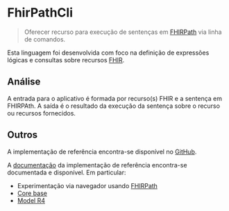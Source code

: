 ﻿# FhirPathCli

> Oferecer recurso para execução de sentenças em 
> [FHIRPath](http://hl7.org/fhirpath/) via linha de comandos.

Esta linguagem foi desenvolvida com foco na definição de expressões 
lógicas e consultas sobre recursos [FHIR](https://www.hl7.org/fhir/). 

## Análise

A entrada para o aplicativo é formada por recurso(s) FHIR e a sentença
em FHIRPAth. A saída é o resultado da execução da sentença sobre o recurso ou
recursos fornecidos. 

## Outros
A implementação de referência encontra-se disponível no
[GitHub](https://github.com/hapifhir/hapi-fhir).

A [documentação](https://hapifhir.io/hapi-fhir/docs/appendix/javadocs.html)
da implementação de referência encontra-se documentada e disponível. Em particular:

- Experimentação via navegador usando [FHIRPath](https://hl7.github.io/fhirpath.js/)
- [Core base](https://hapifhir.io/hapi-fhir/apidocs/hapi-fhir-base/)
- [Model R4](https://hapifhir.io/hapi-fhir/apidocs/hapi-fhir-structures-r4/)


